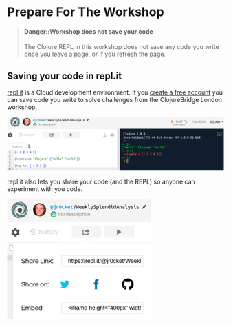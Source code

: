 # Prepare For The Workshop

> #### Danger::Workshop does not save your code
> The Clojure REPL in this workshop does not save any code you write once you leave a page, or if you refresh the page.


## Saving your code in repl.it

[repl.it](https://repl.it/) is a Cloud development environment.  If you [create a free account](https://repl.it/signup) you can save code you write to solve challenges from the ClojureBridge London workshop.

![repl.it Clojure Cloud development environment](/images/replit-clojure-example.png)

repl.it also lets you share your code (and the REPL) so anyone can experiment with you code.

![repl.it Clojure Cloud development environment](/images/replit-clojure-share.png)
